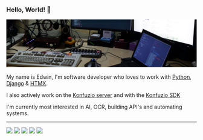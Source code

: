 ### Hello, World! 👋

<img src="bg.png">

My name is Edwin, I'm software developer who loves to work with [Python](https://github.com/python), [Django](https://github.com/django/django) & [HTMX](https://github.com/bigskysoftware/htmx). 

I also actively work on the [Konfuzio server](https://help.konfuzio.com/modules/index.html) and with the [Konfuzio SDK](https://github.com/konfuzio-ai/konfuzio-sdk)

I'm currently most interested in AI, OCR, building API's and automating systems. 

---

<img src="https://img.shields.io/badge/Python-FFD43B?style=for-the-badge&logo=python&logoColor=blue" />        <img src="https://img.shields.io/badge/Django-092E20?style=for-the-badge&logo=django&logoColor=green" />        <img src="https://img.shields.io/badge/HTML5-E34F26?style=for-the-badge&logo=html5&logoColor=white" />        <img src="https://img.shields.io/badge/CSS3-1572B6?style=for-the-badge&logo=css3&logoColor=white" />     <img src="https://img.shields.io/badge/JavaScript-323330?style=for-the-badge&logo=javascript&logoColor=F7DF1E" />





<!--
**genego-io/genego-io** is a ✨ _special_ ✨ repository because its `README.md` (this file) appears on your GitHub profile.

Here are some ideas to get you started:

- 🔭 I’m currently working on ...
- 🌱 I’m currently learning ...
- 👯 I’m looking to collaborate on ...
- 🤔 I’m looking for help with ...
- 💬 Ask me about ...
- 📫 How to reach me: ...
- 😄 Pronouns: ...
- ⚡ Fun fact: ...
-->
